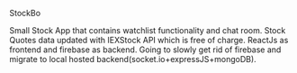 StockBo

Small Stock App that contains watchlist functionality and chat room. Stock Quotes data updated with IEXStock API which is free of charge. ReactJs as frontend and firebase as backend. Going to slowly get rid of firebase and migrate to local hosted backend(socket.io+expressJS+mongoDB). 